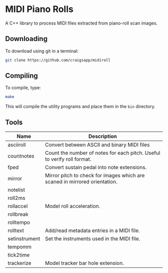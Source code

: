 # MIDI Piano Rolls

A C++ library to process MIDI files extracted from piano-roll scan images.

## Downloading

To download using git in a terminal:

```bash
git clone https://github.com/craigsapp/midiroll
```

## Compiling

To compile, type:

```bash
make
```

This will compile the utility programs and place them in the `bin` directory.



## Tools


| Name                | Description |
|---------------------|--------------------- |
| asciiroll           | Convert between ASCII and binary MIDI files |
| countnotes          | Count the number of notes for each pitch.  Useful to verify roll format. |
| fped                | Convert sustain pedal into note extensions. |
| mirror              | Mirror pitch to check for images which are scaned in mirrored orientation. |
| notelist            | |
| roll2ms             | |
| rollaccel           | Model roll acceleration. |
| rollbreak           | |
| rolltempo           | |
| rolltext            | Add/read metadata entries in a MIDI file. |
| setinstrument       | Set the instruments used in the MIDI file. |
| tempomm             | |
| tick2time           | |
| trackerize          | Model tracker bar hole extension. |


